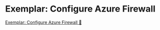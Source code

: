 # Exemplar: Configure Azure Firewall

[Exemplar: Configure Azure Firewall 🔗](https://www.coursera.org/learn/cybersecurity-solutions-and-microsoft-defender/supplement/OdhNj/exemplar-configure-azure-firewall)

